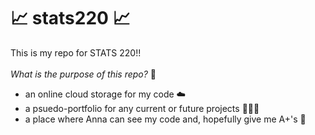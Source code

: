 # 📈 stats220 📈 #

This is my repo for STATS 220!! \
\
*What is the purpose of this repo?* 🤔

- an online cloud storage for my code ☁️
- a psuedo-portfolio for any current or future projects 🧑🏼‍💻
- a place where Anna can see my code and, hopefully give me A+'s 🤭
